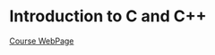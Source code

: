 Introduction to C and C++
==========================

[Course WebPage](http://ocw.mit.edu/courses/electrical-engineering-and-computer-science/6-s096-introduction-to-c-and-c-january-iap-2013/)
